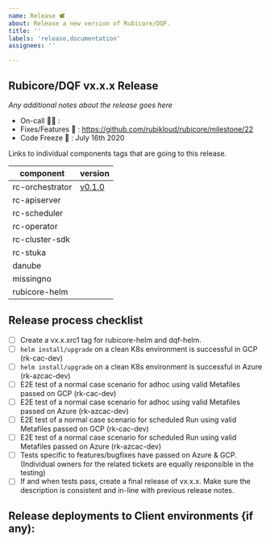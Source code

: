 ```yaml
---
name: Release 🕊️
about: Release a new version of Rubicore/DQF.
title: ''
labels: 'release,documentation'
assignees: ''

---
```


## Rubicore/DQF vx.x.x Release

_Any additional notes about the release goes here_

- On-call :astronaut:     :     
- Fixes/Features :muscle: : https://github.com/rubikloud/rubicore/milestone/22
- Code Freeze :date:      : July 16th 2020

Links to individual components tags that are going to this release.

component|version
---------|--------
rc-orchestrator| [v0.1.0](https://github.com/rubikloud/rc-orchestrator/releases/tag/v0.1.0)
rc-apiserver |
rc-scheduler |
rc-operator | 
rc-cluster-sdk |
rc-stuka |
danube |
missingno |
rubicore-helm |

## Release process checklist

- [ ] Create a vx.x.xrc1 tag for rubicore-helm and dqf-helm.
- [ ] `helm install/upgrade` on a clean K8s environment is successful in GCP (rk-cac-dev)
- [ ] `helm install/upgrade` on a clean K8s environment is successful in Azure (rk-azcac-dev)
- [ ] E2E test of a normal case scenario for adhoc using valid Metafiles passed on GCP (rk-cac-dev)
- [ ] E2E test of a normal case scenario for adhoc using valid Metafiles passed on Azure (rk-azcac-dev)
- [ ] E2E test of a normal case scenario for scheduled Run using valid Metafiles passed on GCP (rk-cac-dev)
- [ ] E2E test of a normal case scenario for scheduled Run using valid Metafiles passed on Azure (rk-azcac-dev)
- [ ] Tests specific to features/bugfixes have passed on Azure & GCP. (Individual owners for the related tickets are equally responsible in the testing)
- [ ] If and when tests pass, create a final release of vx.x.x. Make sure the description is consistent and in-line with previous release notes.

## Release deployments to Client environments {if any):

